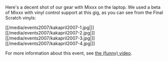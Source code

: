 Here's a decent shot of our gear with Mixxx on the laptop. We used a
beta of Mixxx with vinyl control support at this gig, as you can see
from the Final Scratch vinyls:

[[/media/events2007/kakapril2007-1.jpg|]] [[/media/events2007/kakapril2007-2.jpg|]]
[[/media/events2007/kakapril2007-3.jpg|]] [[/media/events2007/kakapril2007-4.jpg|]]

For more information about this event, see [the (funny)
video](http://www.youtube.com/watch?v=C0yFt46sXz8).
